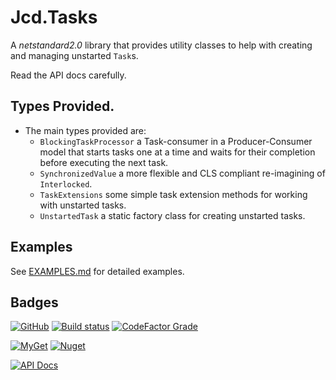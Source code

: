 # Jcd.Tasks

A *netstandard2.0* library that provides utility classes to help with creating and managing unstarted `Task`s.

Read the API docs carefully.

## Types Provided.
* The main types provided are: 
  * `BlockingTaskProcessor` a Task-consumer in a Producer-Consumer model that starts tasks one at a time and waits
    for their completion before executing the next task.
  * `SynchronizedValue` a more flexible and CLS compliant re-imagining of `Interlocked`.
  * `TaskExtensions` some simple task extension methods for working with unstarted tasks.
  * `UnstartedTask` a static factory class for creating unstarted tasks.

## Examples
See [EXAMPLES.md](./EXAMPLES.md) for detailed examples. 

## Badges
[![GitHub](https://img.shields.io/github/license/jason-c-daniels/Jcd.Tasks)](https://github.com/jason-c-daniels/Jcd.Tasks/blob/main/LICENSE)
[![Build status](https://ci.appveyor.com/api/projects/status/sbmfvmr1jmcf1pic?svg=true)](https://ci.appveyor.com/project/jason-c-daniels/TODO_YOUR_PROJECT_SLUG_HERE)
[![CodeFactor Grade](https://img.shields.io/codefactor/grade/github/jason-c-daniels/Jcd.Tasks)](https://www.codefactor.io/repository/github/jason-c-daniels/Jcd.Tasks)

[![MyGet](https://img.shields.io/myget/jason-c-daniels/v/Jcd.Tasks?logo=nuget)](https://www.myget.org/feed/jason-c-daniels/package/nuget/Jcd.Tasks)
[![Nuget](https://img.shields.io/nuget/v/Jcd.Tasks?logo=nuget)](https://www.nuget.org/packages/Jcd.Tasks)

[![API Docs](https://img.shields.io/badge/Read-The%20API%20Documentation-blue?style=for-the-badge)](https://github.com/jason-c-daniels/Jcd.Tasks/blob/main/docs/Jcd.Tasks.md)